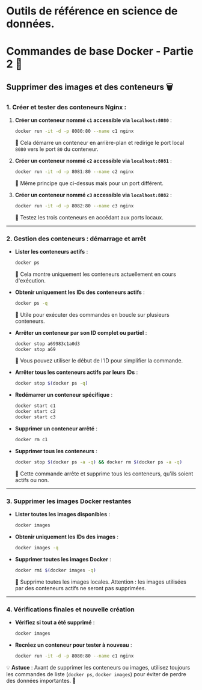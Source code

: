 # Outils de référence en science de données.
# Commandes de base Docker - Partie 2 🐳

## Supprimer des images et des conteneurs 🗑️

### 1. **Créer et tester des conteneurs Nginx** :

1. **Créer un conteneur nommé `c1` accessible via `localhost:8080`** :
   ```bash
   docker run -it -d -p 8080:80 --name c1 nginx
   ```
   📝 Cela démarre un conteneur en arrière-plan et redirige le port local `8080` vers le port `80` du conteneur.

2. **Créer un conteneur nommé `c2` accessible via `localhost:8081`** :
   ```bash
   docker run -it -d -p 8081:80 --name c2 nginx
   ```
   📝 Même principe que ci-dessus mais pour un port différent.

3. **Créer un conteneur nommé `c3` accessible via `localhost:8082`** :
   ```bash
   docker run -it -d -p 8082:80 --name c3 nginx
   ```
   📝 Testez les trois conteneurs en accédant aux ports locaux.

---

### 2. **Gestion des conteneurs : démarrage et arrêt**

- **Lister les conteneurs actifs** :
  ```bash
  docker ps
  ```
  📝 Cela montre uniquement les conteneurs actuellement en cours d'exécution.

- **Obtenir uniquement les IDs des conteneurs actifs** :
  ```bash
  docker ps -q
  ```
  📝 Utile pour exécuter des commandes en boucle sur plusieurs conteneurs.

- **Arrêter un conteneur par son ID complet ou partiel** :
  ```bash
  docker stop a69983c1a0d3
  docker stop a69
  ```
  📝 Vous pouvez utiliser le début de l'ID pour simplifier la commande.

- **Arrêter tous les conteneurs actifs par leurs IDs** :
  ```bash
  docker stop $(docker ps -q)
  ```

- **Redémarrer un conteneur spécifique** :
  ```bash
  docker start c1
  docker start c2
  docker start c3
  ```

- **Supprimer un conteneur arrêté** :
  ```bash
  docker rm c1
  ```

- **Supprimer tous les conteneurs** :
  ```bash
  docker stop $(docker ps -a -q) && docker rm $(docker ps -a -q)
  ```
  📝 Cette commande arrête et supprime tous les conteneurs, qu'ils soient actifs ou non.

---

### 3. **Supprimer les images Docker restantes**

- **Lister toutes les images disponibles** :
  ```bash
  docker images
  ```

- **Obtenir uniquement les IDs des images** :
  ```bash
  docker images -q
  ```

- **Supprimer toutes les images Docker** :
  ```bash
  docker rmi $(docker images -q)
  ```
  📝 Supprime toutes les images locales. Attention : les images utilisées par des conteneurs actifs ne seront pas supprimées.

---

### 4. **Vérifications finales et nouvelle création**

- **Vérifiez si tout a été supprimé** :
  ```bash
  docker images
  ```

- **Recréez un conteneur pour tester à nouveau** :
  ```bash
  docker run -it -d -p 8080:80 --name c1 nginx
  ```

💡 **Astuce** : Avant de supprimer les conteneurs ou images, utilisez toujours les commandes de liste (`docker ps`, `docker images`) pour éviter de perdre des données importantes. 🎯

